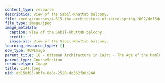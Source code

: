 ```yaml
---
content_type: resource
description: View of the Sabil-Khuttab balcony.
file: /media/courses/4-615-the-architecture-of-cairo-spring-2002/dd15dd530bfe8e6a2520de362f98c248_1144.jpeg
file_type: image/jpeg
image_metadata:
  caption: View of the Sabil-Khuttab balcony.
  credit: ''
  image-alt: View of the Sabil-Khuttab balcony.
learning_resource_types: []
ocw_type: OCWImage
parent_title: 16 - Ottoman Architecture in Cairo - The Age of the Mamluk Beys
parent_type: CourseSection
resourcetype: Image
title: 1144.jpeg
uid: dd15dd53-0bfe-8e6a-2520-de362f98c248
---
```

